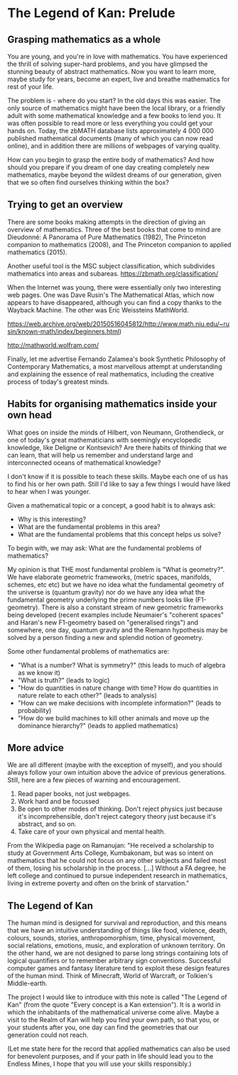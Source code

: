 # The Legend of Kan: Prelude

## Grasping mathematics as a whole

You are young, and you're in love with mathematics. You have experienced the thrill of solving super-hard problems, and you have glimpsed the stunning beauty of abstract mathematics. Now you want to learn more, maybe study for years, become an expert, live and breathe mathematics for rest of your life.

The problem is - where do you start? In the old days this was easier. The only source of mathematics might have been the local library, or a friendly adult with some mathematical knowledge and a few books to lend you. It was often possible to read more or less everything you could get your hands on. Today, the zbMATH database lists approximately 4 000 000 published mathematical documents (many of which you can now read online), and in addition there are millions of webpages of varying quality.

How can you begin to grasp the entire body of mathematics? And how should you prepare if you dream of one day creating completely new mathematics, maybe beyond the wildest dreams of our generation, given that we so often find ourselves thinking within the box?

## Trying to get an overview

There are some books making attempts in the direction of giving an overview of mathematics. Three of the best books that come to mind are Dieudonné: A Panorama of Pure Mathematics (1982), The Princeton companion to mathematics (2008), and The Princeton companion to applied mathematics (2015).

Another useful tool is the MSC subject classification, which subdivides mathematics into areas and subareas.
https://zbmath.org/classification/

When the Internet was young, there were essentially only two interesting web pages. One was Dave Rusin's The Mathematical Atlas, which now appears to have disappeared, although you can find a copy thanks to the Wayback Machine. The other was Eric Weissteins MathWorld.

https://web.archive.org/web/20150516045812/http://www.math.niu.edu/~rusin/known-math/index/beginners.html)

http://mathworld.wolfram.com/

Finally, let me advertise Fernando Zalamea's book Synthetic Philosophy of Contemporary Mathematics, a most marvellous attempt at understanding and explaining the essence of real mathematics, including the creative process of today's greatest minds.

## Habits for organising mathematics inside your own head

What goes on inside the minds of Hilbert, von Neumann, Grothendieck, or one of today's great mathematicians with seemingly encyclopedic knowledge, like Deligne or Kontsevich? Are there habits of thinking that we can learn, that will help us remember and understand large and interconnected oceans of mathematical knowledge?

I don't know if it is possible to teach these skills. Maybe each one of us has to find his or her own path. Still I'd like to say a few things I would have liked to hear when I was younger.

Given a mathematical topic or a concept, a good habit is to always ask:
- Why is this interesting?
- What are the fundamental problems in this area?
- What are the fundamental problems that this concept helps us solve?

To begin with, we may ask: What are the fundamental problems of mathematics?

My opinion is that THE most fundamental problem is "What is geometry?". We have elaborate geometric frameworks, (metric spaces, manifolds, schemes, etc etc) but we have no idea what the fundamental geometry of the universe is (quantum gravity) nor do we have any idea what the fundamental geometry underlying the prime numbers looks like (F1-geometry). There is also a constant stream of new geometric frameworks being developed (recent examples include Neumaier's "coherent spaces" and Haran's new F1-geometry based on "generalised rings") and somewhere, one day, quantum gravity and the Riemann hypothesis may be solved by a person finding a new and splendid notion of geometry.

Some other fundamental problems of mathematics are:
- "What is a number? What is symmetry?" (this leads to much of algebra as we know it)
- "What is truth?" (leads to logic)
- "How do quantities in nature change with time? How do quantities in nature relate to each other?" (leads to analysis)
- "How can we make decisions with incomplete information?" (leads to probability)
- "How do we build machines to kill other animals and move up the dominance hierarchy?" (leads to applied mathematics)

## More advice

We are all different (maybe with the exception of myself), and you should always follow your own intuition above the advice of previous generations. Still, here are a few pieces of warning and encouragement.

1. Read paper books, not just webpages.
2. Work hard and be focussed
3. Be open to other modes of thinking. Don't reject physics just because it's incomprehensible, don't reject category theory just because it's abstract, and so on.
4. Take care of your own physical and mental health.

From the Wikipedia page on Ramanujan: "He received a scholarship to study at Government Arts College, Kumbakonam, but was so intent on mathematics that he could not focus on any other subjects and failed most of them, losing his scholarship in the process. [...] Without a FA degree, he left college and continued to pursue independent research in mathematics, living in extreme poverty and often on the brink of starvation."

## The Legend of Kan

The human mind is designed for survival and reproduction, and this means that we have an intuitive understanding of things like food, violence, death, colours, sounds, stories, anthropomorphism, time, physical movement, social relations, emotions, music, and exploration of unknown territory. On the other hand, we are not designed to parse long strings containing lots of logical quantifiers or to remember arbitrary sign conventions. Successful computer games and fantasy literature tend to exploit these design features of the human mind. Think of Minecraft, World of Warcraft, or Tolkien's Middle-earth.

The project I would like to introduce with this note is called "The Legend of Kan" (from the quote "Every concept is a Kan extension"). It is a world in which the inhabitants of the mathematical universe come alive. Maybe a visit to the Realm of Kan will help you find your own path, so that you, or your students after you, one day can find the geometries that our generation could not reach.

(Let me state here for the record that applied mathematics can also be used for benevolent purposes, and if your path in life should lead you to the Endless Mines, I hope that you will use your skills responsibly.)
